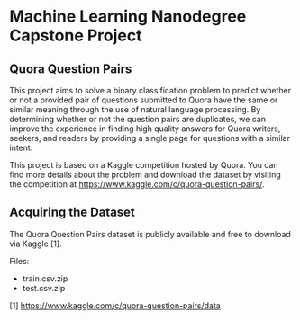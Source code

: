 # Machine Learning Nanodegree Capstone Project

## Quora Question Pairs

This project aims to solve a binary classification problem to predict whether or not a provided pair of questions submitted to Quora have the same or similar meaning through the use of natural language processing. By determining whether or not the question pairs are duplicates, we can improve the experience in finding high quality answers for Quora writers, seekers, and readers by providing a single page for questions with a similar intent.

This project is based on a Kaggle competition hosted by Quora. You can find more details about the problem and download the dataset by visiting the competition at <https://www.kaggle.com/c/quora-question-pairs/>.

## Acquiring the Dataset

The Quora Question Pairs dataset is publicly available and free to download via Kaggle [1]. 

Files:

* train.csv.zip
* test.csv.zip

[1] <https://www.kaggle.com/c/quora-question-pairs/data>